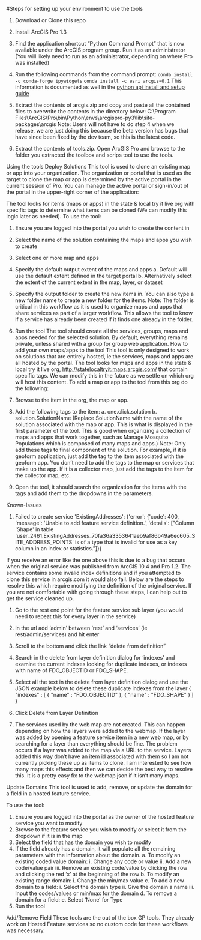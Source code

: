 #Steps for setting up your environment to use the tools
1. Download or Clone this repo
2. Install ArcGIS Pro 1.3
3. Find the application shortcut “Python Command Prompt” that is now available under the ArcGIS program group. Run it as an administrator (You will likely need to run as an administrator, depending on where Pro was installed)
4. Run the following commands from the command prompt:
  `conda install -c conda-forge ipywidgets`
  `conda install -c esri arcgis=0.1`
  This information is documented as well in the [python api install and setup guide](https://developers.arcgis.com/python/guide/Install-and-set-up/)

5.	Extract the contents of arcgis.zip and copy and paste all the contained files to overwrite the contents in the directory below:
C:\Program Files\ArcGIS\Pro\bin\Python\envs\arcgispro-py3\lib\site-packages\arcgis
Note: Users will not have to do step 4 when we release, we are just doing this because the beta version has bugs that have since been fixed by the dev team, so this is the latest code.
6.	Extract the contents of tools.zip. Open ArcGIS Pro and browse to the folder you extracted the toolbox and scrips tool to use the tools.

Using the tools
Deploy Solutions
This tool is used to clone an existing map or app into your organization. The organization or portal that is used as the target to clone the map or app is determined by the active portal in the current session of Pro. You can manage the active portal or sign-in/out of the portal in the upper-right corner of the application:

 
The tool looks for items (maps or apps) in the state & local try it live org with specific tags to determine what items can be cloned (We can modify this logic later as needed).
To use the tool:
1.	Ensure you are logged into the portal you wish to create the content in
2.	Select the name of the solution containing the maps and apps you wish to create
3.	Select one or more map and apps
4.	Specify the default output extent of the maps and apps
a.	Default will use the default extent defined in the target portal
b.	Alternatively select the extent of the current extent in the map, layer, or dataset
5.	Specify the output folder to create the new items in. You can also type a new folder name to create a new folder for the items.
Note: The folder is critical in this workflow as it is used to organize maps and apps that share services as part of a larger workflow. This allows the tool to know if a service has already been created if it finds one already in the folder.
6.	Run the tool
The tool should create all the services, groups, maps and apps needed for the selected solution. By default, everything remains private, unless shared with a group for group web application.
How to add your own maps/apps to the tool
This tool is only designed to work on solutions that are entirely hosted, ie the services, maps and apps are all hosted by the portal. The tool looks for maps and apps in the state & local try it live org, http://statelocaltryit.maps.arcgis.com/ that contain specific tags. We can modify this in the future as we settle on which org will host this content. To add a map or app to the tool from this org do the following:

1.	Browse to the item in the org, the map or app.
2.	Add the following tags to the item:
a.	one.click.solution
b.	solution.SolutionName (Replace SolutionName with the name of the solution associated with the map or app. This is what is displayed in the first parameter of the tool. This is good when organizing a collection of maps and apps that work together, such as Manage Mosquito Populations which is composed of many maps and apps.)
Note: Only add these tags to final component of the solution. For example, if it is geoform application, just add the tag to the item associated with the geoform app. You don’t need to add the tags to the map or services that make up the app. If it is a collector map, just add the tags to the item for the collector map, etc.
3.	Open the tool, it should search the organization for the items with the tags and add them to the dropdowns in the parameters.

Known-Issues
1.	Failed to create service 'ExistingAddresses': {'error': {'code': 400, 'message': 'Unable to add feature service definition.', 'details': ["Column 'Shape' in table 'user_2461.ExistingAddresses_70fa36a3353641aeb9af86b49a6ec605_SITE_ADDRESS_POINTS' is of a type that is invalid for use as a key column in an index or statistics."]}}

If you receive an error like the one above this is due to a bug that occurs when the original service was published from ArcGIS 10.4 and Pro 1.2. The service contains some invalid index definitions and if you attempted to clone this service in arcgis.com it would also fail. Below are the steps to resolve this which require modifying the definition of the original service. If you are not comfortable with going through these steps, I can help out to get the service cleaned up.

1. Go to the rest end point for the feature service sub layer (you would need to repeat this for every layer in the service)
2. In the url add ‘admin’ between ‘rest’ and ‘services’ (ie rest/admin/services) and hit enter
3. Scroll to the bottom and click the link “delete from definition”
4. Search in the delete from layer definition dialog for ‘indexes’ and examine the current indexes looking for duplicate indexes, or indexes with name of FDO_OBJECTID or FDO_SHAPE.
5. Select all the text in the delete from layer definition dialog and use the JSON example below to delete these duplicate indexes from the layer
{
  "indexes" : [
  {
    "name" : "FDO_OBJECTID"
  },
  {
    "name" : "FDO_SHAPE" 
  }
]
}
6. Click Delete from Layer Definition

2.	The services used by the web map are not created.
This can happen depending on how the layers were added to the webmap. If the layer was added by opening a feature service item in a new web map, or by searching for a layer than everything should be fine. The problem occurs if a layer was added to the map via a URL to the service. Layers added this way don’t have an item id associated with them so I am not currently picking these up as items to clone.
I am interested to see how many maps this effects and then we can decide the best way to resolve this. It is a pretty easy fix to the webmap json if it isn’t many maps.

Update Domains
This tool is used to add, remove, or update the domain for a field in a hosted feature service. 

To use the tool:
1.	Ensure you are logged into the portal as the owner of the hosted feature service you want to modify
2.	Browse to the feature service you wish to modify or select it from the dropdown if it is in the map
3.	Select the field that has the domain you wish to modify
4.	If the field already has a domain, it will populate all the remaining parameters with the information about the domain.
a.	To modify an existing coded value domain:
i.	Change any code or value
ii.	Add a new code/value pair
iii.	Remove an existing code/value by clicking the row and clicking the red ‘x’ at the beginning of the row
b.	To modify an existing range domain:
i.	Change the min/max value
c.	To add a new domain to a field:
i.	Select the domain type
ii.	Give the domain a name
iii.	Input the codes/values or min/max for the domain
d.	To remove a domain for a field:
e.	Select ‘None’ for Type
5.	Run the tool

Add/Remove Field
These tools are the out of the box GP tools. They already work on Hosted Feature services so no custom code for these workflows was necessary.
